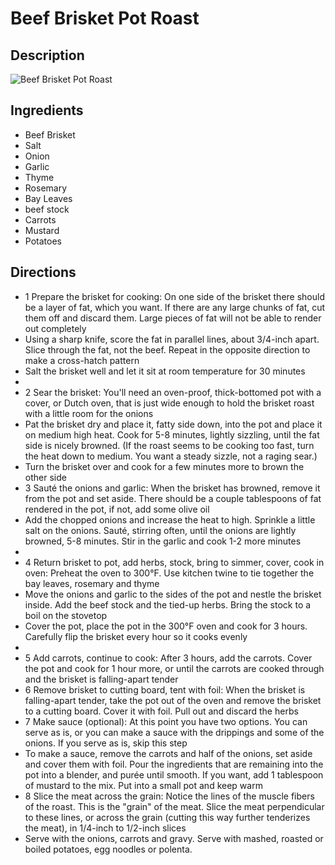 # Beef Brisket Pot Roast

## Description
![Beef Brisket Pot Roast](https://www.themealdb.com/images/media/meals/ursuup1487348423.jpg "Beef Brisket Pot Roast")

## Ingredients
- Beef Brisket
- Salt
- Onion
- Garlic
- Thyme
- Rosemary
- Bay Leaves
- beef stock
- Carrots
- Mustard
- Potatoes

## Directions
- 1 Prepare the brisket for cooking: On one side of the brisket there should be a layer of fat, which you want. If there are any large chunks of fat, cut them off and discard them. Large pieces of fat will not be able to render out completely
- Using a sharp knife, score the fat in parallel lines, about 3/4-inch apart. Slice through the fat, not the beef. Repeat in the opposite direction to make a cross-hatch pattern
- Salt the brisket well and let it sit at room temperature for 30 minutes
-  
- 2 Sear the brisket: You'll need an oven-proof, thick-bottomed pot with a cover, or Dutch oven, that is just wide enough to hold the brisket roast with a little room for the onions
- Pat the brisket dry and place it, fatty side down, into the pot and place it on medium high heat. Cook for 5-8 minutes, lightly sizzling, until the fat side is nicely browned. (If the roast seems to be cooking too fast, turn the heat down to medium. You want a steady sizzle, not a raging sear.)
- Turn the brisket over and cook for a few minutes more to brown the other side
- 3 Sauté the onions and garlic: When the brisket has browned, remove it from the pot and set aside. There should be a couple tablespoons of fat rendered in the pot, if not, add some olive oil
- Add the chopped onions and increase the heat to high. Sprinkle a little salt on the onions. Sauté, stirring often, until the onions are lightly browned, 5-8 minutes. Stir in the garlic and cook 1-2 more minutes
-  
- 4 Return brisket to pot, add herbs, stock, bring to simmer, cover, cook in oven: Preheat the oven to 300°F. Use kitchen twine to tie together the bay leaves, rosemary and thyme
- Move the onions and garlic to the sides of the pot and nestle the brisket inside. Add the beef stock and the tied-up herbs. Bring the stock to a boil on the stovetop
- Cover the pot, place the pot in the 300°F oven and cook for 3 hours. Carefully flip the brisket every hour so it cooks evenly
-  
- 5 Add carrots, continue to cook: After 3 hours, add the carrots. Cover the pot and cook for 1 hour more, or until the carrots are cooked through and the brisket is falling-apart tender
- 6 Remove brisket to cutting board, tent with foil: When the brisket is falling-apart tender, take the pot out of the oven and remove the brisket to a cutting board. Cover it with foil. Pull out and discard the herbs
- 7 Make sauce (optional): At this point you have two options. You can serve as is, or you can make a sauce with the drippings and some of the onions. If you serve as is, skip this step
- To make a sauce, remove the carrots and half of the onions, set aside and cover them with foil. Pour the ingredients that are remaining into the pot into a blender, and purée until smooth. If you want, add 1 tablespoon of mustard to the mix. Put into a small pot and keep warm
- 8 Slice the meat across the grain: Notice the lines of the muscle fibers of the roast. This is the "grain" of the meat. Slice the meat perpendicular to these lines, or across the grain (cutting this way further tenderizes the meat), in 1/4-inch to 1/2-inch slices
- Serve with the onions, carrots and gravy. Serve with mashed, roasted or boiled potatoes, egg noodles or polenta.
